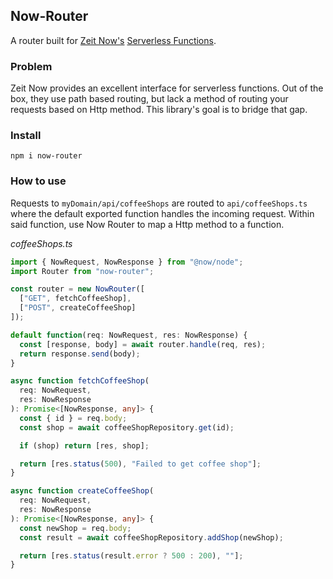 ## Now-Router

A router built for [Zeit Now's](https://zeit.co/) [Serverless Functions](https://zeit.co/docs/v2/serverless-functions/introduction/).

### Problem

Zeit Now provides an excellent interface for serverless functions. Out of the box, they use path based routing, but lack a method of routing your requests based on Http method. This library's goal is to bridge that gap.

### Install

```
npm i now-router
```

### How to use

Requests to `myDomain/api/coffeeShops` are routed to `api/coffeeShops.ts` where the default exported function handles the incoming request. Within said function, use Now Router to map a Http method to a function.

_coffeeShops.ts_
```typescript
import { NowRequest, NowResponse } from "@now/node";
import Router from "now-router";

const router = new NowRouter([
  ["GET", fetchCoffeeShop],
  ["POST", createCoffeeShop]
]);

default function(req: NowRequest, res: NowResponse) {
  const [response, body] = await router.handle(req, res);
  return response.send(body);
}

async function fetchCoffeeShop(
  req: NowRequest,
  res: NowResponse
): Promise<[NowResponse, any]> {
  const { id } = req.body;
  const shop = await coffeeShopRepository.get(id);

  if (shop) return [res, shop];

  return [res.status(500), "Failed to get coffee shop"];
}

async function createCoffeeShop(
  req: NowRequest,
  res: NowResponse
): Promise<[NowResponse, any]> {
  const newShop = req.body;
  const result = await coffeeShopRepository.addShop(newShop);

  return [res.status(result.error ? 500 : 200), ""];
}
```
